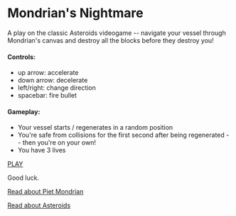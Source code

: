 Mondrian's Nightmare
=========

A play on the classic Asteroids videogame -- navigate your vessel through Mondrian's canvas and destroy all the blocks before they destroy you!

#### Controls:
* up arrow: accelerate
* down arrow: decelerate
* left/right: change direction
* spacebar: fire bullet

#### Gameplay:
* Your vessel starts / regenerates in a random position
* You're safe from collisions for the first second after being regenerated -- then you're on your own!
* You have 3 lives

[PLAY](http://mondrians-nightmare.com)

Good luck.

[Read about Piet Mondrian](http://en.wikipedia.org/wiki/Piet_Mondrian)

[Read about Asteroids](http://en.wikipedia.org/wiki/Asteroids_%28video_game%29)
